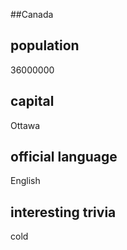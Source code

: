 ##Canada
## population
36000000

## capital
Ottawa
 
## official language
English

## interesting trivia
cold


